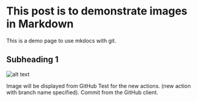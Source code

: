 # This post is to demonstrate images in Markdown

This is a demo page to use mkdocs with git.


## Subheading 1

![alt text](images/image_1.jpg)

Image will be displayed from GitHub Test for the new actions. (new action with branch name specified). Commit from the GitHub client.
